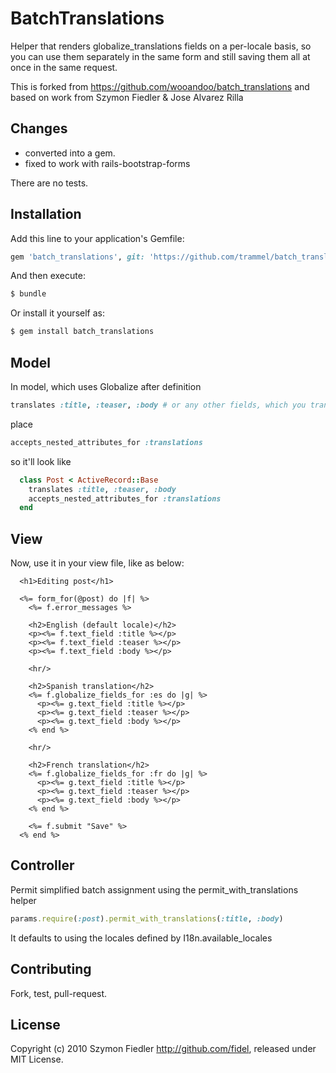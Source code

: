 # BatchTranslations

Helper that renders globalize_translations fields on a per-locale basis, so you can use them
separately in the same form and still saving them all at once in the same request.

This is forked from https://github.com/wooandoo/batch_translations
and based on work from Szymon Fiedler & Jose Alvarez Rilla

## Changes

 * converted into a gem.
 * fixed to work with rails-bootstrap-forms

There are no tests.

## Installation

Add this line to your application's Gemfile:

```ruby
gem 'batch_translations', git: 'https://github.com/trammel/batch_translations'
```

And then execute:
```bash
$ bundle
```

Or install it yourself as:
```bash
$ gem install batch_translations
```

## Model

In model, which uses Globalize after definition

```ruby
translates :title, :teaser, :body # or any other fields, which you translate
```

place

```ruby
accepts_nested_attributes_for :translations
```

so it'll look like

```ruby
  class Post < ActiveRecord::Base
    translates :title, :teaser, :body
    accepts_nested_attributes_for :translations
  end
```

## View

Now, use it in your view file, like as below:

```html+erb
  <h1>Editing post</h1>

  <%= form_for(@post) do |f| %>
    <%= f.error_messages %>

    <h2>English (default locale)</h2>
    <p><%= f.text_field :title %></p>
    <p><%= f.text_field :teaser %></p>
    <p><%= f.text_field :body %></p>

    <hr/>

    <h2>Spanish translation</h2>
    <%= f.globalize_fields_for :es do |g| %>
      <p><%= g.text_field :title %></p>
      <p><%= g.text_field :teaser %></p>
      <p><%= g.text_field :body %></p>
    <% end %>

    <hr/>

    <h2>French translation</h2>
    <%= f.globalize_fields_for :fr do |g| %>
      <p><%= g.text_field :title %></p>
      <p><%= g.text_field :teaser %></p>
      <p><%= g.text_field :body %></p>
    <% end %>

    <%= f.submit "Save" %>
  <% end %>
```

## Controller

Permit simplified batch assignment using the permit_with_translations helper

```ruby
params.require(:post).permit_with_translations(:title, :body)
```

It defaults to using the locales defined by I18n.available_locales

## Contributing

Fork, test, pull-request.

## License

Copyright (c) 2010 Szymon Fiedler http://github.com/fidel, released under MIT License.
